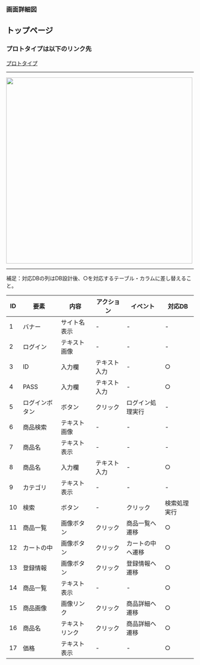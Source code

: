 ### 画面詳細図
## トップページ
### プロトタイプは以下のリンク先
[プロトタイプ](https://www.figma.com/file/2EgRnpiz4z8ARzYYjZVu5l/originalsite)
*****
<img src="img/original.png" width="500">

*****
補足：対応DBの列はDB設計後、○を対応するテーブル・カラムに差し替えること。

| ID | 要素 | 内容 | アクション | イベント | 対応DB |
|----|-----|------|--------|--------|-------|
|1   |バナー|サイト名表示|-    |-       |-      |
|2   |ログイン|テキスト画像|-   |-       |-      |
|3   |ID|入力欄|テキスト入力   |-       |○     |
|4   |PASS|入力欄|テキスト入力 |-       |○     |
|5   |ログインボタン|ボタン|クリック|ログイン処理実行|- |
|6   |商品検索|テキスト画像|-   |-       |-      |
|7   |商品名|テキスト表示|-    |-       |-      |
|8   |商品名|入力欄|テキスト入力|-       |○      |
|9   |カテゴリ|テキスト表示|-   |-       |-      |
|10  |検索|ボタン|-   |クリック  |検索処理実行|○　　　　　　　　　　　|
|11  |商品一覧|画像ボタン|クリック|商品一覧へ遷移|○      |
|12  |カートの中|画像ボタン|クリック|カートの中へ遷移|○      |
|13  |登録情報|画像ボタン|クリック|登録情報へ遷移|○      |
|14  |商品一覧|テキスト表示|-   |-       |○      |
|15  |商品画像|画像リンク|クリック|商品詳細へ遷移|○      |
|16  |商品名|テキストリンク|クリック|商品詳細へ遷移|○      |
|17  |価格|テキスト表示|-   |-       |○      |
